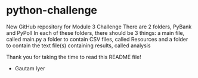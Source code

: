 # python-challenge
New GitHub repository for Module 3 Challenge
There are 2 folders, PyBank and PyPoll
In each of these folders, there should be 3 things:
    a main file, called main.py
    a folder to contain CSV files, called Resources
    and a folder to contain the text file(s) containing results, called analysis

Thank you for taking the time to read this README file!
- Gautam Iyer